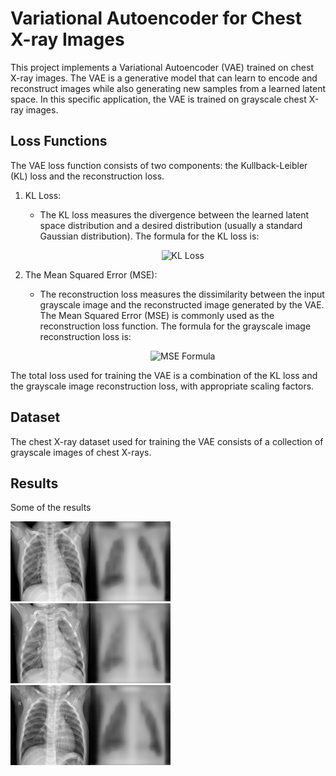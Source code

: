 # Variational Autoencoder for Chest X-ray Images

This project implements a Variational Autoencoder (VAE) trained on chest X-ray images. The VAE is a generative model that can learn to encode and reconstruct images while also generating new samples from a learned latent space. In this specific application, the VAE is trained on grayscale chest X-ray images.

## Loss Functions

The VAE loss function consists of two components: the Kullback-Leibler (KL) loss and the reconstruction loss.


1. KL Loss:
   - The KL loss measures the divergence between the learned latent space distribution and a desired distribution (usually a standard Gaussian distribution). The formula for the KL loss is:

     <p align="center">
       <img src="https://latex.codecogs.com/png.latex?L_{kl}%20%3D%20-0.5%20%5Csum%20%281%20+%20%5Clog%28%5Csigma%5E2%29%20-%20%5Cmu%5E2%20-%20%5Csigma%5E2%29" alt="KL Loss">
     </p>

2. The Mean Squared Error (MSE):
   - The reconstruction loss measures the dissimilarity between the input grayscale image and the reconstructed image generated by the VAE. The Mean Squared Error (MSE) is commonly used as the reconstruction loss function. The formula for the grayscale image reconstruction loss is:

     <p align="center">
       <img src="https://latex.codecogs.com/png.latex?MSE%20%3D%20%5Cfrac%7B1%7D%7BWH%7D%20%5Csum_%7Bh%3D1%7D%5E%7BH%7D%20%5Csum_%7Bw%3D1%7D%5E%7BW%7D%20%28R%28h%2Cw%29%20-%20P%28h%2Cw%29%29%5E2" alt="MSE Formula">
     </p>

The total loss used for training the VAE is a combination of the KL loss and the grayscale image reconstruction loss, with appropriate scaling factors.



## Dataset

The chest X-ray dataset used for training the VAE consists of a collection of grayscale images of chest X-rays.

## Results
Some of the results

  ![Image 4](images/image_4.png)
  ![Image 2](images/image_2.png)
  ![Image 6](images/image_6.png)

